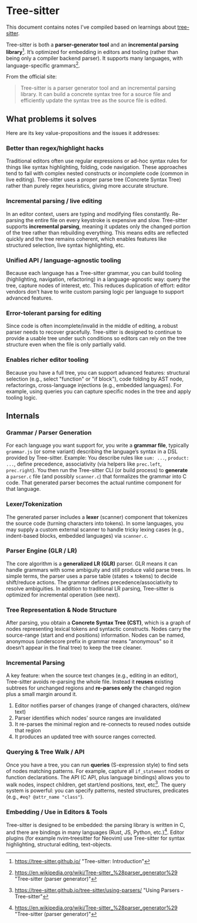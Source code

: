# Tree-sitter

This document contains notes I've compiled based on learnings about [tree-sitter](https://github.com/tree-sitter/tree-sitter).

Tree-sitter is both a **parser-generator tool** and an **incremental parsing library**[^1].
It’s optimized for embedding in editors and tooling (rather than being only a compiler backend parser).
It supports many languages, with language-specific grammars[^2].

From the official site:

> Tree-sitter is a parser generator tool and an incremental parsing library.
> It can build a concrete syntax tree for a source file and efficiently update the syntax tree as the source file is edited.

## What problems it solves

Here are its key value-propositions and the issues it addresses:

### Better than regex/highlight hacks

Traditional editors often use regular expressions or ad-hoc syntax rules for things like syntax highlighting, folding, code navigation.
These approaches tend to fail with complex nested constructs or incomplete code (common in live editing).
Tree-sitter uses a proper parse tree (Concrete Syntax Tree) rather than purely regex heuristics, giving more accurate structure.

### Incremental parsing / live editing

In an editor context, users are typing and modifying files constantly. Re-parsing the entire file on every keystroke is expensive and slow.
Tree-sitter supports **incremental parsing**, meaning it updates only the changed portion of the tree rather than rebuilding everything.
This means edits are reflected quickly and the tree remains coherent, which enables features like structured selection, live syntax highlighting, etc.

### Unified API / language-agnostic tooling

Because each language has a Tree-sitter grammar, you can build tooling (highlighting, navigation, refactoring) in a language-agnostic way: query the tree, capture nodes of interest, etc.
This reduces duplication of effort: editor vendors don’t have to write custom parsing logic per language to support advanced features.

### Error-tolerant parsing for editing

Since code is often incomplete/invalid in the middle of editing, a robust parser needs to recover gracefully.
Tree-sitter is designed to continue to provide a usable tree under such conditions so editors can rely on the tree structure even when the file is only partially valid.

### Enables richer editor tooling

Because you have a full tree, you can support advanced features: structural selection (e.g., select "function" or "if block"), code folding by AST node, refactorings, cross-language injections (e.g., embedded languages).
For example, using queries you can capture specific nodes in the tree and apply tooling logic.

## Internals

### Grammar / Parser Generation

For each language you want support for, you write a **grammar file**, typically `grammar.js` (or some variant) describing the language’s syntax in a DSL provided by Tree-sitter.
Example: You describe rules like `sum: ...`, `product: ...`, define precedence, associativity (via helpers like `prec.left`, `prec.right`).
You then run the Tree-sitter CLI (or build process) to **generate** a `parser.c` file (and possibly `scanner.c`) that formalizes the grammar into C code.
That generated parser becomes the actual runtime component for that language.

### Lexer/Tokenization

The generated parser includes a **lexer** (scanner) component that tokenizes the source code (turning characters into tokens).
In some languages, you may supply a custom external scanner to handle tricky lexing cases (e.g., indent-based blocks, embedded languages) via `scanner.c`.

### Parser Engine (GLR / LR)

The core algorithm is a **generalized LR (GLR)** parser. GLR means it can handle grammars with some ambiguity and still produce valid parse trees.
In simple terms, the parser uses a parse table (states × tokens) to decide shift/reduce actions.
The grammar defines precedence/associativity to resolve ambiguities.
In addition to traditional LR parsing, Tree-sitter is optimized for incremental operation (see next).

### Tree Representation & Node Structure

After parsing, you obtain a **Concrete Syntax Tree (CST)**, which is a graph of nodes representing lexical tokens and syntactic constructs.
Nodes carry the source-range (start and end positions) information.
Nodes can be named, anonymous (underscore prefix in grammar means "anonymous" so it doesn’t appear in the final tree) to keep the tree cleaner.

### Incremental Parsing

A key feature: when the source text changes (e.g., editing in an editor), Tree-sitter avoids re-parsing the whole file.
Instead it **reuses** existing subtrees for unchanged regions and **re-parses only** the changed region plus a small margin around it.

1. Editor notifies parser of changes (range of changed characters, old/new text)
2. Parser identifies which nodes’ source ranges are invalidated
3. It re-parses the minimal region and re-connects to reused nodes outside that region
4. It produces an updated tree with source ranges corrected.

### Querying & Tree Walk / API

Once you have a tree, you can run **queries** (S-expression style) to find sets of nodes matching patterns.
For example, capture all `if_statement` nodes or function declarations.
The API (C API, plus language bindings) allows you to walk nodes, inspect children, get start/end positions, text, etc[^3].
The query system is powerful: you can specify patterns, nested structures, predicates (e.g., `#eq? @attr_name "class"`).

### Embedding / Use in Editors & Tools

Tree-sitter is designed to be embedded: the parsing library is written in C, and there are bindings in many languages (Rust, JS, Python, etc.)[^2].
Editor plugins (for example nvim‑treesitter for Neovim) use Tree-sitter for syntax highlighting, structural editing, text-objects.

[^1]: <https://tree-sitter.github.io/> "Tree-sitter: Introduction"
[^2]: <https://en.wikipedia.org/wiki/Tree-sitter_%28parser_generator%29> "Tree-sitter (parser generator)"
[^3]: <https://tree-sitter.github.io/tree-sitter/using-parsers/> "Using Parsers - Tree-sitter"
